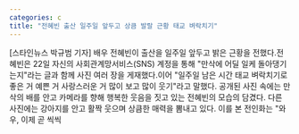 ```yaml
---
categories: c
title: "전혜빈 출산 일주일 앞두고 상큼 발랄 근황 태교 벼락치기"
---
```

[스타인뉴스 박규범 기자] 배우 전혜빈이 출산을 일주일 앞두고 밝은 근황을 전했다.전혜빈은 22일 자신의 사회관계망서비스(SNS) 계정을 통해 "만삭에 어딜 일케 돌아댕기는지"라는 글과 함께 사진 여러 장을 게재했다.이어 "일주일 남은 시간 태교 벼락치기로 좋은 거 예쁜 거 사랑스러운 거 많이 보고 많이 웃기"라고 말했다. 공개된 사진 속에는 만삭의 배를 안고 카메라를 향해 행복한 웃음을 짓고 있는 전혜빈의 모습의 담겼다. 다른 사진에는 강아지를 안고 활짝 웃으며 상큼한 매력을 뽐내고 있다. 이를 본 전인화는 "와우, 이제 곧 씩씩